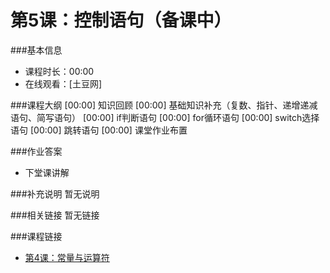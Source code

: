 第5课：控制语句（备课中）
==========================

###基本信息
- 课程时长：00:00
- 在线观看：[土豆网]

###课程大纲
	[00:00] 知识回顾
	[00:00] 基础知识补充（复数、指针、递增递减语句、简写语句）
	[00:00] if判断语句
	[00:00] for循环语句
	[00:00] switch选择语句
	[00:00] 跳转语句
	[00:00] 课堂作业布置
	
###作业答案
- 下堂课讲解

###补充说明
暂无说明

###相关链接
暂无链接

###课程链接
- [第4课：常量与运算符](../lecture4/lecture4.md)